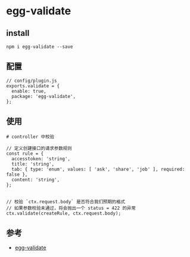 # egg-validate


## install

```
npm i egg-validate --save
```

## 配置

```
// config/plugin.js
exports.validate = {
  enable: true,
  package: 'egg-validate',
};
```

## 使用

```
# controller 中校验

// 定义创建接口的请求参数规则
const rule = {
  accesstoken: 'string',
  title: 'string',
  tab: { type: 'enum', values: [ 'ask', 'share', 'job' ], required: false },
  content: 'string',
};


// 校验 `ctx.request.body` 是否符合我们预期的格式
// 如果参数校验未通过，将会抛出一个 status = 422 的异常
ctx.validate(createRule, ctx.request.body);
```


## 参考
- [egg-validate](https://github.com/eggjs/egg-validate)
